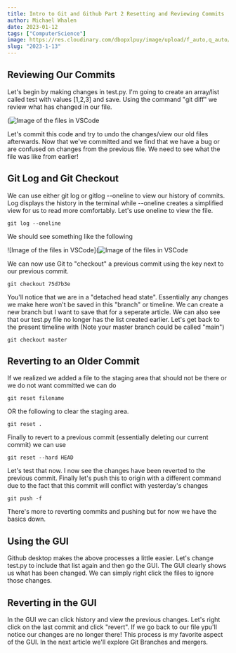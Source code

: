 ```yaml
---
title: Intro to Git and Github Part 2 Resetting and Reviewing Commits
author: Michael Whalen
date: 2023-01-12
tags: ["ComputerScience"]
image: https://res.cloudinary.com/dbopxlpuy/image/upload/f_auto,q_auto/v1673533090/Articles/1color-lightbg_2x_lovmi0.png
slug: "2023-1-13" 
---
```


## Reviewing Our Commits

Let's begin by making changes in test.py. I'm going to create an array/list called test with values [1,2,3] and save. Using the command "git diff" we review what has changed in our file. 

(![Image of the files  in VSCode](https://res.cloudinary.com/dbopxlpuy/image/upload/v1673533029/Articles/gitdiff_varsue.png)

Let's commit this code and try to undo the changes/view our old files afterwards. Now that we've committed and we find that we have a bug or are confused on changes from the previous file. We need to see what the file was like from earlier!

## Git Log and Git Checkout

We can use either git log or gitlog --oneline to view our history of commits. Log displays the history in the terminal while --oneline creates a simplified view for us to read more comfortably. Let's use oneline to view the file.
```git
git log --oneline
```
We should see something like the following

![Image of the files  in VSCode](![Image of the files  in VSCode](https://res.cloudinary.com/dbopxlpuy/image/upload/v1673533029/Articles/gitlog_rkuvxo.png)

We can now use Git to "checkout" a previous commit using the key next to our previous commit. 
```git
git checkout 75d7b3e
```
You'll notice that we are in a "detached head state". Essentially any changes we make here won't be saved in this "branch" or timeline. We can create a new branch but I want to save that for a seperate article. We can also see that our test.py file no longer has the list created earlier. Let's get back to the present timeline with (Note your master branch could be called "main")
```git
git checkout master
```

## Reverting to an Older Commit

If we realized we added a file to the staging area that should not be there or we do not want committed we can do
```git 
git reset filename
```
OR the following to clear the staging area.
```git
git reset .
```
Finally to revert to a previous commit (essentially deleting our current commit) we can use 
```git
git reset --hard HEAD
```
Let's test that now. I now see the changes have been reverted to the previous commit. Finally let's push this to origin with a different command due to the fact that this commit will conflict with yesterday's changes

```git
git push -f
```
There's more to reverting commits and pushing but for now we have the basics down. 

## Using the GUI
Github desktop makes the above processes a little easier. Let's change test.py to include that list again and then go the GUI. The GUI clearly shows us what has been changed. We can simply right click the files to ignore those changes. 

## Reverting in the GUI
In the GUI we can click history and view the previous changes. Let's right click on the last commit and click "revert". If we go back to our file ypu'll notice our changes are no longer there! This process is my favorite aspect of the GUI. In the next article we'll explore Git Branches and mergers. 